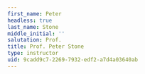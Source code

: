 ```yaml
---
first_name: Peter
headless: true
last_name: Stone
middle_initial: ''
salutation: Prof.
title: Prof. Peter Stone
type: instructor
uid: 9cadd9c7-2269-7932-edf2-a7d4a03640ab
---
```

